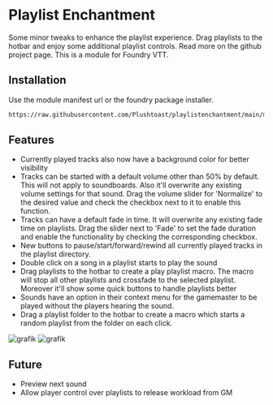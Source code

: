 # Playlist Enchantment

Some minor tweaks to enhance the playlist experience. Drag playlists to the hotbar and enjoy some additional playlist controls. Read more on the github project page.
This is a module for Foundry VTT.

## Installation
Use the module manifest url or the foundry package installer.

```html
https://raw.githubusercontent.com/Plushtoast/playlistenchantment/main/module.json
```

## Features

* Currently played tracks also now have a background color for better visibility
* Tracks can be started with a default volume other than 50% by default. This will not apply to soundboards. Also it'll overwrite any existing volume settings for that sound. Drag the volume slider for 'Normalize' to the desired value and check the checkbox next to it to enable this function.
* Tracks can have a default fade in time. It will overwrite any existing fade time on playlists. Drag the slider next to 'Fade' to set the fade duration and enable the functionality by checking the corresponding checkbox.
* New buttons to pause/start/forward/rewind all currently played tracks in the playlist directory.
* Double click on a song in a playlist starts to play the sound
* Drag playlists to the hotbar to create a play playlist macro. The macro will stop all other playlists and crossfade to the selected playlist. Moreover it'll show some quick buttons to handle playlists better
* Sounds have an option in their context menu for the gamemaster to be played without the players hearing the sound.
* Drag a playlist folder to the hotbar to create a macro which starts a random playlist from the folder on each click.

![grafik](https://github.com/Plushtoast/playlistenchantment/assets/44941845/a64a4f61-267b-42d0-9842-33e10a984ea0)
![grafik](https://github.com/Plushtoast/playlistenchantment/assets/44941845/c3bbc9c4-caa3-406a-a9ff-1c7d4343556d)

## Future

* Preview next sound
* Allow player control over playlists to release workload from GM
